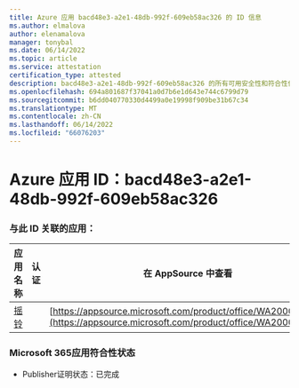 ```yaml
---
title: Azure 应用 bacd48e3-a2e1-48db-992f-609eb58ac326 的 ID 信息
ms.author: elmalova
author: elenamalova
manager: tonybal
ms.date: 06/14/2022
ms.topic: article
ms.service: attestation
certification_type: attested
description: bacd48e3-a2e1-48db-992f-609eb58ac326 的所有可用安全性和符合性信息。
ms.openlocfilehash: 694a801687f37041a0d7b6e1d643e744c6799d79
ms.sourcegitcommit: b6dd040770330d4499a0e19998f909be31b67c34
ms.translationtype: MT
ms.contentlocale: zh-CN
ms.lasthandoff: 06/14/2022
ms.locfileid: "66076203"
---
```

# <a name="azure-app-id-bacd48e3-a2e1-48db-992f-609eb58ac326"></a>Azure 应用 ID：bacd48e3-a2e1-48db-992f-609eb58ac326


### <a name="apps-associated-with-this-id"></a>与此 ID 关联的应用：
| **应用名称** | **认证** | **在 AppSource 中查看** |
|--------------|---------------|-----------------------|
| [摇铃](../forward/WA200004030.md) |  | [https://appsource.microsoft.com/product/office/WA200004030](https://appsource.microsoft.com/product/office/WA200004030) |

### <a name="microsoft-365-app-compliance-status"></a>Microsoft 365应用符合性状态
- Publisher证明状态：已完成
